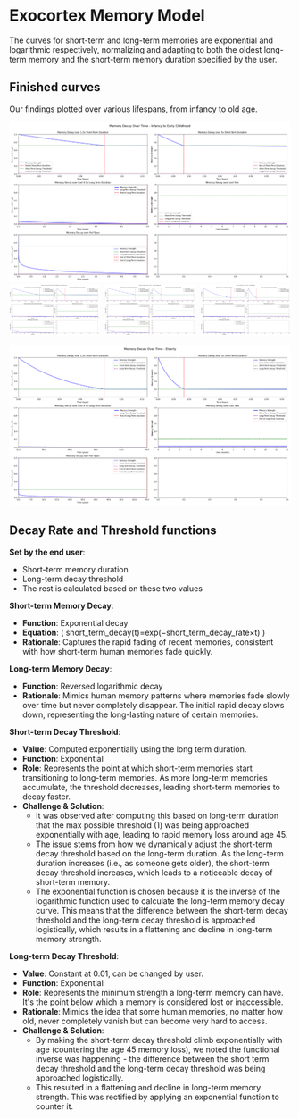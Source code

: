 # Exocortex Memory Model

The curves for short-term and long-term memories are exponential and logarithmic respectively, normalizing and adapting to both the oldest long-term memory and the short-term memory duration specified by the user.
   
## Finished curves

Our findings plotted over various lifespans, from infancy to old age. 

<img src="adjusted_memory_decay_Infancy_to_Early_Childhood.png">
<br/>
<div style="display: grid; grid-template-columns: repeat(3, 1fr); gap: 10px;">
    <img src="adjusted_memory_decay_Childhood_to_Adolescence.png">
    <img src="adjusted_memory_decay_Young_Adulthood.png" >
    <img src="adjusted_memory_decay_Middle_Age.png">
</div>
<br/>
<img src="adjusted_memory_decay_Elderly.png">


## Decay Rate and Threshold functions 

**Set by the end user**:
- Short-term memory duration 
- Long-term decay threshold
- The rest is calculated based on these two values

**Short-term Memory Decay**:
- **Function**: Exponential decay
- **Equation**: \( short_term_decay(t)=exp(−short_term_decay_rate×t) \)
- **Rationale**: Captures the rapid fading of recent memories, consistent with how short-term human memories fade quickly.
   
**Long-term Memory Decay**:
- **Function**: Reversed logarithmic decay
- **Rationale**: Mimics human memory patterns where memories fade slowly over time but never completely disappear. The initial rapid decay slows down, representing the long-lasting nature of certain memories.
   
**Short-term Decay Threshold**:

- **Value**: Computed exponentially using the long term duration.
- **Function**: Exponential
- **Role**: Represents the point at which short-term memories start transitioning to long-term memories. As more long-term memories accumulate, the threshold decreases, leading short-term memories to decay faster.
- **Challenge & Solution**: 
    - It was observed after computing this based on long-term duration that the max possible threshold (1) was being approached exponentially with age, leading to rapid memory loss around age 45.
    - The issue stems from how we dynamically adjust the short-term decay threshold based on the long-term duration. As the long-term duration increases (i.e., as someone gets older), the short-term decay threshold increases, which leads to a noticeable decay of short-term memory.
    - The exponential function is chosen because it is the inverse of the logarithmic function used to calculate the long-term memory decay curve. This means that the difference between the short-term decay threshold and the long-term decay threshold is approached logistically, which results in a flattening and decline in long-term memory strength.

 **Long-term Decay Threshold**:
- **Value**: Constant at 0.01, can be changed by user.
- **Function**: Exponential
- **Role**: Represents the minimum strength a long-term memory can have. It's the point below which a memory is considered lost or inaccessible.
- **Rationale**: Mimics the idea that some human memories, no matter how old, never completely vanish but can become very hard to access.
- **Challenge & Solution**:
  - By making the short-term decay threshold climb exponentially with age (countering the age 45 memory loss), we noted the functional inverse was happening - the difference between the short term decay threshold and the long-term decay threshold was being approached logistically.
  - This resulted in a flattening and decline in long-term memory strength. This was rectified by applying an exponential function to counter it.